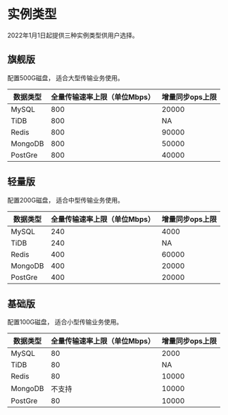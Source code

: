 # 实例类型


2022年1月1日起提供三种实例类型供用户选择。


## 旗舰版

配置500G磁盘， 适合大型传输业务使用。 

| 数据类型    |  全量传输速率上限（单位Mbps）| 增量同步ops上限   |
| -------    | -------------| ----------- | 
| MySQL      |  800         |     20000   | 
| TiDB       |  800         |       NA    | 
| Redis      |  800         |     90000   | 
| MongoDB    |  800         |     50000   | 
| PostGre    |  800         |     40000   | 

## 轻量版

配置200G磁盘， 适合中型传输业务使用。 

| 数据类型    |  全量传输速率上限（单位Mbps）| 增量同步ops上限   |
| -------    | -------------| ----------- | 
| MySQL      |  240         |     4000   | 
| TiDB       |  240         |       NA    | 
| Redis      |  400         |     60000   | 
| MongoDB    |  400         |     20000   | 
| PostGre    |  400         |     20000   | 

## 基础版

配置100G磁盘， 适合小型传输业务使用。 

| 数据类型    |  全量传输速率上限（单位Mbps）| 增量同步ops上限   |
| -------    | -------------| ----------- | 
| MySQL      |  80          |     2000    | 
| TiDB       |  80          |       NA    | 
| Redis      |  80          |     10000   | 
| MongoDB    |  不支持       |     10000   | 
| PostGre    |  80          |     10000   | 


